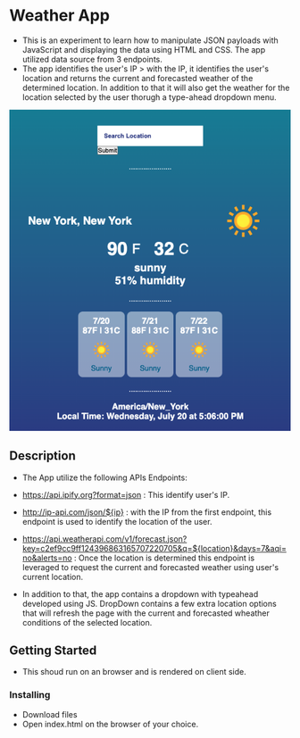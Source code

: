 # Weather App

- This is an experiment to learn how to manipulate JSON payloads with JavaScript and displaying the data using HTML and CSS. The app utilized data source from 3 endpoints.
- The app identifies the user's IP > with the IP, it identifies the user's location and returns the current and forecasted weather of the determined location. In addition to that it will also get the weather for the location selected by the user thorugh a type-ahead dropdown menu.

![image](https://github.com/thiagosrpt/weatherapp/blob/c236c2303c8925ce5bed859eb4521eb8e303f14c/weather-app-img.png)

## Description

- The App utilize the following APIs Endpoints:

- https://api.ipify.org?format=json : This identify user's IP.

- http://ip-api.com/json/${ip} : with the IP from the first endpoint, this endpoint is used to identify the location of the user.

- https://api.weatherapi.com/v1/forecast.json?key=c2ef9cc9ff124396863165707220705&q=${location}&days=7&aqi=no&alerts=no : Once the location is determined this endpoint is leveraged to request the current and forecasted weather using user's current location.

- In addition to that, the app contains a dropdown with typeahead developed using JS. DropDown contains a few extra location options that will refresh the page with the current and forecasted wheather conditions of the selected location.

## Getting Started

- This shoud run on an browser and is rendered on client side.

### Installing

* Download files
* Open index.html on the browser of your choice.


